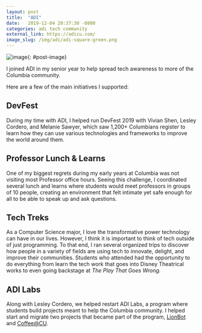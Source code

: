 ```yaml
---
layout: post
title:  "ADI"
date:   2019-12-04 20:37:30 -0800
categories: adi tech community
external_link: https://adicu.com/
image_slug: /img/adi/adi-square-green.png
---
```


![image]({{site.url}}/img/adi/adi-square-green.png){: #post-image}

I joined ADI in my senior year to help spread tech awareness to more of the Columbia community.

Here are a few of the main initiatives I supported:

## DevFest

 During my time with ADI, I helped run DevFest 2019 with Vivian Shen, Lesley Cordero, and Melanie Sawyer, which saw 1,200+ Columbians register to learn how they can use various technologies and frameworks to improve the world around them.

## Professor Lunch & Learns
One of my biggest regrets during my early years at Columbia was not visiting most Professor office hours. Seeing this challenge, I coordinated several lunch and learns where students would meet professors in groups of 10 people, creating an environment that felt intimate yet safe enough for all to be able to speak up and ask questions. 


## Tech Treks
As a Computer Science major, I love the transformative power technology can have in our lives. However, I think it is important to think of tech outside of just programming. To that end, I ran several organized trips to discover how people in a variety of fields are using tech to innovate, delight, and improve their communities. Students who attended had the opportunity to do everything from learn the tech work that goes into Disney Theatrical works to even going backstage at *The Play That Goes Wrong.*

## ADI Labs
Along with Lesley Cordero, we helped restart ADI Labs, a program where students build projects meant to help the Columbia community. I helped start and migrate two projects that became part of the program, [LionBot]({{site.url}}/projects/lionbot) and [Coffee@CU]({{site.url}}/projects/coffeecu).